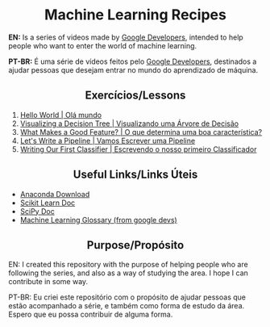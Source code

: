 <h1 align="center">Machine Learning Recipes</h1>
<p><b>EN:</b> Is a series of videos made by <a target="_blank" href="https://www.youtube.com/googledevelopers">Google Developers</a>, intended to help people who want to enter the world of machine learning.</p>  
<p><b>PT-BR:</b> É uma série de vídeos feitos pelo <a target="_blank" href="https://www.youtube.com/googledevelopers">Google Developers</a>, destinados a ajudar pessoas que desejam entrar no mundo do aprendizado de máquina.</p>
<h2 align="center">Exercícios/Lessons</h2>
  <ol>
    <li><a target="_blank" href="./video_01">Hello World | Olá mundo</a></li>
    <li><a target="_blank" href="./video_02">Visualizing a Decision Tree | Visualizando uma Árvore de Decisão</a></li>
    <li><a target="_blank" href="./video_03">What Makes a Good Feature? | O que determina uma boa característica?</a></li>
    <li><a target="_blank" href="./video_04">Let's Write a Pipeline | Vamos Escrever uma Pipeline</a></li>
    <li><a target="_blank" href="./video_05">Writing Our First Classifier | Escrevendo o nosso primeiro Classificador</a></li>
  </ol>
  
<h2 align="center">Useful Links/Links Úteis</h2>
  <ul>
    <li><a target="_blank" href="https://www.anaconda.com/distribution/">Anaconda Download</a></li>
    <li><a target="_blank" href="https://scikit-learn.org/stable/user_guide.html">Scikit Learn Doc</a></li>
    <li><a target="_blank" href="https://docs.scipy.org/doc/scipy/reference/">SciPy Doc</a></li>
    <li><a target="_blank" href="https://developers.google.com/machine-learning/glossary">Machine Learning Glossary (from google devs)</a></li>
  </ul>
<h2 align="center">Purpose/Propósito</h2>
    <p>EN: I created this repository with the purpose of helping people who are following the series, and also as a way of studying the area. I hope I can contribute in some way.</p>
    <p>PT-BR: Eu criei este repositório com o propósito de ajudar pessoas que estão acompanhado a série, e também como forma de estudo da área. Espero que eu possa contribuir de alguma forma.</p>
